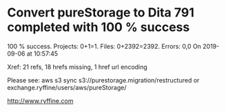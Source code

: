 # Convert pureStorage to Dita 791 completed with 100 % success

100 % success. Projects: 0+1=1.  Files: 0+2392=2392. Errors: 0,0  On 2019-09-06 at 10:57:45

Xref: 21 refs, 18 hrefs missing, 1 href url encoding

Please see: aws s3 sync s3://purestorage.migration/restructured or exchange.ryffine/users/aws/pureStorage/

http://www.ryffine.com
